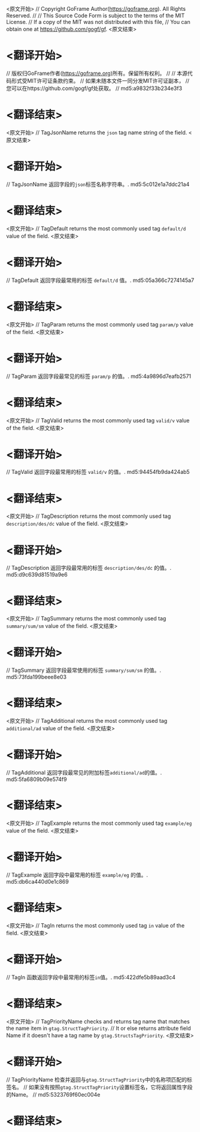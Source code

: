 
<原文开始>
// Copyright GoFrame Author(https://goframe.org). All Rights Reserved.
//
// This Source Code Form is subject to the terms of the MIT License.
// If a copy of the MIT was not distributed with this file,
// You can obtain one at https://github.com/gogf/gf.
<原文结束>

# <翻译开始>
// 版权归GoFrame作者(https://goframe.org)所有。保留所有权利。
//
// 本源代码形式受MIT许可证条款约束。
// 如果未随本文件一同分发MIT许可证副本，
// 您可以在https://github.com/gogf/gf处获取。
// md5:a9832f33b234e3f3
# <翻译结束>


<原文开始>
// TagJsonName returns the `json` tag name string of the field.
<原文结束>

# <翻译开始>
// TagJsonName 返回字段的`json`标签名称字符串。. md5:5c012e1a7ddc21a4
# <翻译结束>


<原文开始>
// TagDefault returns the most commonly used tag `default/d` value of the field.
<原文结束>

# <翻译开始>
// TagDefault 返回字段最常用的标签 `default/d` 值。. md5:05a366c7274145a7
# <翻译结束>


<原文开始>
// TagParam returns the most commonly used tag `param/p` value of the field.
<原文结束>

# <翻译开始>
// TagParam 返回字段最常见的标签 `param/p` 的值。. md5:4a9896d7eafb2571
# <翻译结束>


<原文开始>
// TagValid returns the most commonly used tag `valid/v` value of the field.
<原文结束>

# <翻译开始>
// TagValid 返回字段最常用的标签 `valid/v` 的值。. md5:94454fb9da424ab5
# <翻译结束>


<原文开始>
// TagDescription returns the most commonly used tag `description/des/dc` value of the field.
<原文结束>

# <翻译开始>
// TagDescription 返回字段最常用的标签 `description/des/dc` 的值。. md5:d9c639d81519a9e6
# <翻译结束>


<原文开始>
// TagSummary returns the most commonly used tag `summary/sum/sm` value of the field.
<原文结束>

# <翻译开始>
// TagSummary 返回字段最常使用的标签 `summary/sum/sm` 的值。. md5:73fda199beee8e03
# <翻译结束>


<原文开始>
// TagAdditional returns the most commonly used tag `additional/ad` value of the field.
<原文结束>

# <翻译开始>
// TagAdditional 返回字段最常见的附加标签`additional/ad`的值。. md5:5fa6809b09e574f9
# <翻译结束>


<原文开始>
// TagExample returns the most commonly used tag `example/eg` value of the field.
<原文结束>

# <翻译开始>
// TagExample 返回字段中最常用的标签 `example/eg` 的值。. md5:db6ca440d0e1c869
# <翻译结束>


<原文开始>
// TagIn returns the most commonly used tag `in` value of the field.
<原文结束>

# <翻译开始>
// TagIn 函数返回字段中最常用的标签`in`值。. md5:422dfe5b89aad3c4
# <翻译结束>


<原文开始>
// TagPriorityName checks and returns tag name that matches the name item in `gtag.StructTagPriority`.
// It or else returns attribute field Name if it doesn't have a tag name by `gtag.StructsTagPriority`.
<原文结束>

# <翻译开始>
// TagPriorityName 检查并返回与`gtag.StructTagPriority`中的名称项匹配的标签名。
// 如果没有按照`gtag.StructTagPriority`设置标签名，它将返回属性字段的Name。
// md5:5323769f60ec004e
# <翻译结束>


